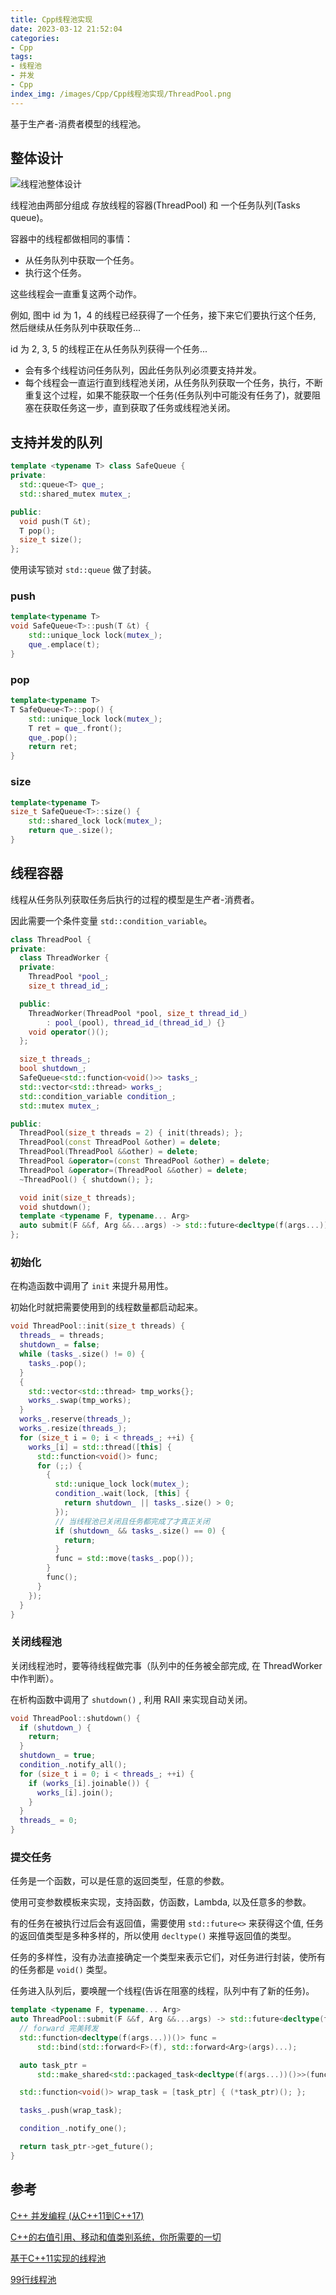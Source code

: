 ```yaml
---
title: Cpp线程池实现
date: 2023-03-12 21:52:04
categories:
- Cpp
tags:
- 线程池
- 并发
- Cpp
index_img: /images/Cpp/Cpp线程池实现/ThreadPool.png
---
```


基于生产者-消费者模型的线程池。

## 整体设计

![线程池整体设计](/images/Cpp/Cpp线程池实现/ThreadPool.png)

线程池由两部分组成 存放线程的容器(ThreadPool) 和 一个任务队列(Tasks queue)。

容器中的线程都做相同的事情：
- 从任务队列中获取一个任务。
- 执行这个任务。

这些线程会一直重复这两个动作。

例如, 图中 id 为 1，4 的线程已经获得了一个任务，接下来它们要执行这个任务, 然后继续从任务队列中获取任务...

id 为 2, 3, 5 的线程正在从任务队列获得一个任务...

- 会有多个线程访问任务队列，因此任务队列必须要支持并发。
- 每个线程会一直运行直到线程池关闭，从任务队列获取一个任务，执行，不断重复这个过程，如果不能获取一个任务(任务队列中可能没有任务了)，就要阻塞在获取任务这一步，直到获取了任务或线程池关闭。

## 支持并发的队列

```cpp
template <typename T> class SafeQueue {
private:
  std::queue<T> que_;
  std::shared_mutex mutex_;

public:
  void push(T &t);
  T pop();
  size_t size(); 
};
```

使用读写锁对 `std::queue` 做了封装。

### push

```cpp
template<typename T>
void SafeQueue<T>::push(T &t) {
    std::unique_lock lock(mutex_);
    que_.emplace(t);
}
```

### pop

```cpp
template<typename T>
T SafeQueue<T>::pop() {
    std::unique_lock lock(mutex_);
    T ret = que_.front();
    que_.pop();
    return ret;
}
```

### size

```cpp
template<typename T>
size_t SafeQueue<T>::size() {
    std::shared_lock lock(mutex_);
    return que_.size();
}
```

## 线程容器

线程从任务队列获取任务后执行的过程的模型是生产者-消费者。

因此需要一个条件变量 `std::condition_variable`。

```cpp
class ThreadPool {
private:
  class ThreadWorker {
  private:
    ThreadPool *pool_;
    size_t thread_id_;

  public:
    ThreadWorker(ThreadPool *pool, size_t thread_id_)
        : pool_(pool), thread_id_(thread_id_) {}
    void operator()();
  };

  size_t threads_;
  bool shutdown_;
  SafeQueue<std::function<void()>> tasks_;
  std::vector<std::thread> works_;
  std::condition_variable condition_;
  std::mutex mutex_;

public:
  ThreadPool(size_t threads = 2) { init(threads); };
  ThreadPool(const ThreadPool &other) = delete;
  ThreadPool(ThreadPool &&other) = delete;
  ThreadPool &operator=(const ThreadPool &other) = delete;
  ThreadPool &operator=(ThreadPool &&other) = delete;
  ~ThreadPool() { shutdown(); };

  void init(size_t threads);
  void shutdown();
  template <typename F, typename... Arg>
  auto submit(F &&f, Arg &&...args) -> std::future<decltype(f(args...))>;
};
```

### 初始化

在构造函数中调用了 `init` 来提升易用性。

初始化时就把需要使用到的线程数量都启动起来。

```cpp
void ThreadPool::init(size_t threads) {
  threads_ = threads;
  shutdown_ = false;
  while (tasks_.size() != 0) {
    tasks_.pop();
  }
  {
    std::vector<std::thread> tmp_works{};
    works_.swap(tmp_works);
  }
  works_.reserve(threads_);
  works_.resize(threads_);
  for (size_t i = 0; i < threads_; ++i) {
    works_[i] = std::thread([this] {
      std::function<void()> func;
      for (;;) {
        {
          std::unique_lock lock(mutex_);
          condition_.wait(lock, [this] {
            return shutdown_ || tasks_.size() > 0;
          });
          // 当线程池已关闭且任务都完成了才真正关闭
          if (shutdown_ && tasks_.size() == 0) {
            return;
          }
          func = std::move(tasks_.pop());
        }
        func();
      }
    });
  }
}
```

### 关闭线程池

关闭线程池时，要等待线程做完事（队列中的任务被全部完成, 在 ThreadWorker 中作判断）。

在析构函数中调用了 `shutdown()` , 利用 RAII 来实现自动关闭。

```cpp
void ThreadPool::shutdown() {
  if (shutdown_) {
    return;
  }
  shutdown_ = true;
  condition_.notify_all();
  for (size_t i = 0; i < threads_; ++i) {
    if (works_[i].joinable()) {
      works_[i].join();
    }
  }
  threads_ = 0;
}
```

### 提交任务

任务是一个函数，可以是任意的返回类型，任意的参数。

使用可变参数模板来实现，支持函数，仿函数，Lambda, 以及任意多的参数。

有的任务在被执行过后会有返回值，需要使用 `std::future<>` 来获得这个值, 任务的返回值类型是多种多样的，所以使用 `decltype()` 来推导返回值的类型。

任务的多样性，没有办法直接确定一个类型来表示它们，对任务进行封装，使所有的任务都是 `void()` 类型。

任务进入队列后，要唤醒一个线程(告诉在阻塞的线程，队列中有了新的任务)。

```cpp
template <typename F, typename... Arg>
auto ThreadPool::submit(F &&f, Arg &&...args) -> std::future<decltype(f(args...))> {
  // forward 完美转发
  std::function<decltype(f(args...))()> func =
      std::bind(std::forward<F>(f), std::forward<Arg>(args)...);

  auto task_ptr =
      std::make_shared<std::packaged_task<decltype(f(args...))()>>(func);

  std::function<void()> wrap_task = [task_ptr] { (*task_ptr)(); };

  tasks_.push(wrap_task);

  condition_.notify_one();

  return task_ptr->get_future();
}
```

## 参考

[C++ 并发编程 (从C++11到C++17)](https://paul.pub/cpp-concurrency/)

[C++的右值引用、移动和值类别系统，你所需要的一切](https://zclll.com/index.php/cpp/value_category.html)

[基于C++11实现的线程池](https://zhuanlan.zhihu.com/p/367309864)

[99行线程池](https://github.com/progschj/ThreadPool)
